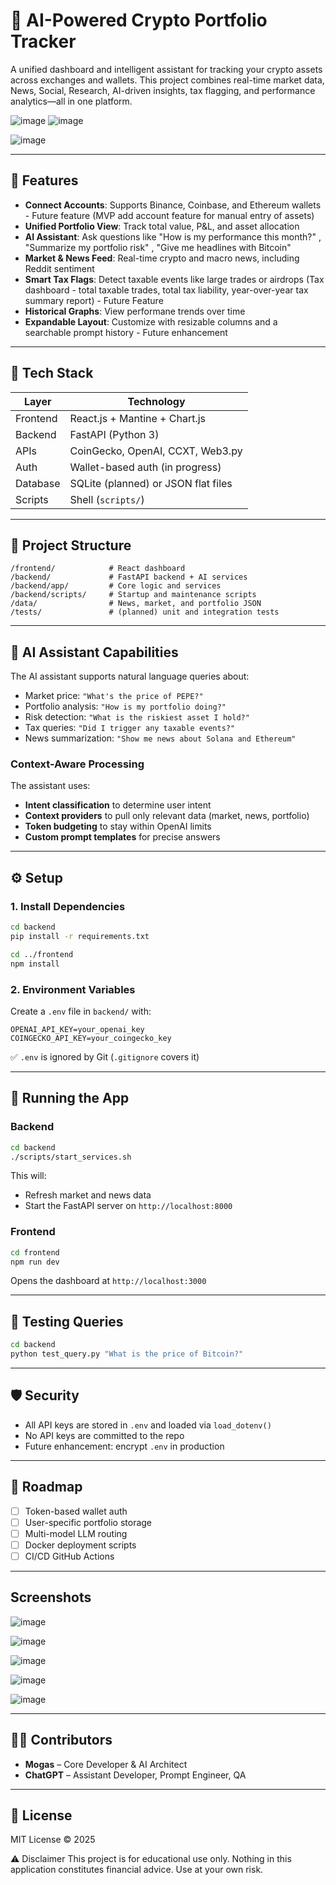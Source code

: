 # 🧠 AI-Powered Crypto Portfolio Tracker

A unified dashboard and intelligent assistant for tracking your crypto assets across exchanges and wallets. This project combines real-time market data, News, Social, Research, AI-driven insights, tax flagging, and performance analytics—all in one platform.

![image](https://github.com/user-attachments/assets/8b07ceb2-4a57-4d5d-91c9-5a13448b59d2)
![image](https://github.com/user-attachments/assets/6cbe384c-dc7c-4b9c-bb57-325dd5c9249a)

![image](https://github.com/user-attachments/assets/9d189ddf-b555-4365-8323-ff1c21d98146)

---

## 🚀 Features

- **Connect Accounts**: Supports Binance, Coinbase, and Ethereum wallets - Future feature (MVP add account feature for manual entry of assets)
- **Unified Portfolio View**: Track total value, P&L, and asset allocation  
- **AI Assistant**: Ask questions like "How is my performance this month?" , "Summarize my portfolio risk" , "Give me headlines with Bitcoin"
- **Market & News Feed**: Real-time crypto and macro news, including Reddit sentiment  
- **Smart Tax Flags**: Detect taxable events like large trades or airdrops  (Tax dashboard - total taxable trades, total tax liability, year-over-year tax summary report) - Future Feature
- **Historical Graphs**: View performane trends over time  
- **Expandable Layout**: Customize with resizable columns and a searchable prompt history  - Future enhancement

---

## 🧱 Tech Stack

| Layer     | Technology                      |
|-----------|----------------------------------|
| Frontend  | React.js + Mantine + Chart.js    |
| Backend   | FastAPI (Python 3)               |
| APIs      | CoinGecko, OpenAI, CCXT, Web3.py |
| Auth      | Wallet-based auth (in progress)  |
| Database  | SQLite (planned) or JSON flat files |
| Scripts   | Shell (`scripts/`)               |

---

## 📁 Project Structure

```
/frontend/            # React dashboard
/backend/             # FastAPI backend + AI services
/backend/app/         # Core logic and services
/backend/scripts/     # Startup and maintenance scripts
/data/                # News, market, and portfolio JSON
/tests/               # (planned) unit and integration tests
```

---

## 🧠 AI Assistant Capabilities

The AI assistant supports natural language queries about:

- Market price: `"What's the price of PEPE?"`
- Portfolio analysis: `"How is my portfolio doing?"`
- Risk detection: `"What is the riskiest asset I hold?"`
- Tax queries: `"Did I trigger any taxable events?"`
- News summarization: `"Show me news about Solana and Ethereum"`

### Context-Aware Processing

The assistant uses:

- **Intent classification** to determine user intent
- **Context providers** to pull only relevant data (market, news, portfolio)
- **Token budgeting** to stay within OpenAI limits
- **Custom prompt templates** for precise answers

---

## ⚙️ Setup

### 1. Install Dependencies

```bash
cd backend
pip install -r requirements.txt

cd ../frontend
npm install
```

### 2. Environment Variables

Create a `.env` file in `backend/` with:

```env
OPENAI_API_KEY=your_openai_key
COINGECKO_API_KEY=your_coingecko_key
```

✅ `.env` is ignored by Git (`.gitignore` covers it)

---

## 🚀 Running the App

### Backend

```bash
cd backend
./scripts/start_services.sh
```

This will:
- Refresh market and news data
- Start the FastAPI server on `http://localhost:8000`

### Frontend

```bash
cd frontend
npm run dev
```

Opens the dashboard at `http://localhost:3000`

---

## 🧪 Testing Queries

```bash
cd backend
python test_query.py "What is the price of Bitcoin?"
```

---

## 🛡 Security

- All API keys are stored in `.env` and loaded via `load_dotenv()`
- No API keys are committed to the repo
- Future enhancement: encrypt `.env` in production

---

## 📌 Roadmap

- [ ] Token-based wallet auth
- [ ] User-specific portfolio storage
- [ ] Multi-model LLM routing
- [ ] Docker deployment scripts
- [ ] CI/CD GitHub Actions

---
## Screenshots
![image](https://github.com/user-attachments/assets/6cbc7b6d-023e-477f-8197-42f561f08175)

![image](https://github.com/user-attachments/assets/b6489d1a-ca64-46ac-bf0c-c4a36759579c)

![image](https://github.com/user-attachments/assets/3acd6c32-9eb3-4cf6-9c63-3f8435be410a)

![image](https://github.com/user-attachments/assets/cacfe1ad-a8eb-4f77-be64-44c76b7c8bd8)

![image](https://github.com/user-attachments/assets/0284b4d8-2a7b-45aa-bb74-129f08c3056b)



---
## 👩‍💻 Contributors

- **Mogas** – Core Developer & AI Architect  
- **ChatGPT** – Assistant Developer, Prompt Engineer, QA  

---

## 📄 License

MIT License © 2025

⚠️ Disclaimer
This project is for educational use only. Nothing in this application constitutes financial advice. Use at your own risk.
